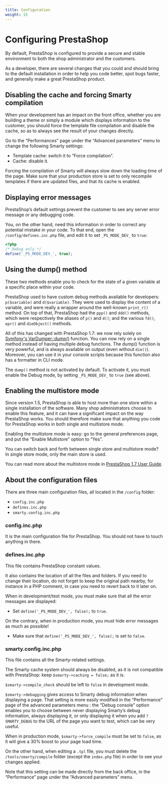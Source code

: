 ```yaml
---
title: Configuration
weight: 15
---
```


# Configuring PrestaShop

By default, PrestaShop is configured to provide a secure and stable environment to both the shop administrator and the customers.

As a developer, there are several changes that you could and should bring to the default installation in order to help you code better, spot bugs faster, and generally make a great PrestaShop product.

## Disabling the cache and forcing Smarty compilation

When your development has an impact on the front office, whether you are building a theme or simply a module which displays information to the customer, you should force the template file compilation and disable the cache, so as to always see the result of your changes directly.

Go to the “Performances” page under the “Advanced parameters” menu to change the following Smarty settings:

* Template cache: switch it to “Force compilation”.
* Cache: disable it.

Forcing the compilation of Smarty will always slow down the loading time of the page. Make sure that your production store is set to only recompile templates if there are updated files, and that its cache is enabled.

## Displaying error messages

PrestaShop’s default settings prevent the customer to see any server error message or any debugging code.

You, on the other hand, need this information in order to correct any potential mistake in your code. To that end, open the `/config/defines.inc.php` file, and edit it to set `_PS_MODE_DEV_` to `true`:

```php
<?php
/* Debug only */
define('_PS_MODE_DEV_', true);
```

## Using the dump() method

These two methods enable you to check for the state of a given variable at a specific place within your code.

PrestaShop used to have custom debug methods available for developers: `p($variable)` and `d($variable)`. They were used to display the content of a variable, and were really a wrapper around the well-known `print_r()` method. On top of that, PrestaShop had the `ppp()` and `ddd()` methods, which were respectively the aliases of `p()` and `d()`; and the various `fd()`, `epr()` and `dieObject()` methods.

All of this has changed with PrestaShop 1.7: we now rely solely on [Symfony's VarDumper::dump()](https://symfony.com/doc/current/components/var_dumper.html#the-dump-function) function. You can now rely on a single method instead of having multiple debug functions. The dump() function is very powerful, and is always available on output (even without `die()`). Moreover, you can use it in your console scripts because this function also has a formatter in CLI mode.

The `dump()` method is not activated by default. To activate it, you must enable the Debug mode, by setting `_PS_MODE_DEV_` to `true` (see above).

## Enabling the multistore mode

Since version 1.5, PrestaShop is able to host more than one store within a single installation of the software. Many shop administrators choose to enable this feature, and it can have a significant impact on the way PrestaShop works. You should therefore make sure that anything you code for PrestaShop works in both single and multistore mode.

Enabling the multistore mode is easy: go to the general preferences page, and put the “Enable Multistore” option to “Yes”.

You can switch back and forth between single store and multistore mode? In single store mode, only the main store is used.

You can read more about the multistore mode in [PrestaShop 1.7 User Guide](https://doc.prestashop.com/display/PS17/Managing+Multiple+Shops).

## About the configuration files

There are three main configuration files, all located in the `/config` folder:

* `config.inc.php`
* `defines.inc.php`
* `smarty.config.inc.php`

### config.inc.php

It is the main configuration file for PrestaShop. You should not have to touch anything in there.

### defines.inc.php

This file contains PrestaShop constant values.

It also contains the location of all the files and folders. If you need to change their location, do not forget to keep the original path nearby, for instance in a PHP comment, in case you need to revert back to it later on.

When in development/test mode, you must make sure that all the error messages are displayed:

* Set `define('_PS_MODE_DEV_', false);` to `true`.

On the contrary, when in production mode, you must hide error messages as much as possible!

* Make sure that `define('_PS_MODE_DEV_', false);` is set to `false`.

### smarty.config.inc.php

This file contains all the Smarty-related settings.

The Smarty cache system should always be disabled, as it is not compatible with PrestaShop: keep `$smarty->caching = false;` as it is.

`$smarty->compile_check` should be left to `false` in development mode.

`$smarty->debugging` gives access to Smarty debug information when displaying a page. That setting is more easily modified in the “Performance” page of the advanced parameters menu : the “Debug console” option enables you to choose between never displaying Smarty’s debug information, always displaying it, or only displaying it when you add `?SMARTY_DEBUG` to the URL of the page you want to test, which can be very useful.

When in production mode, `$smarty->force_compile` must be set to `false`, as it will give a 30% boost to your page load time.

On the other hand, when editing a `.tpl` file, you must delete the `/tools/smarty/compile` folder (except the `index.php` file) in order to see your changes applied.

Note that this setting can be made directly from the back office, in the “Performance” page under the “Advanced parameters” menu.
